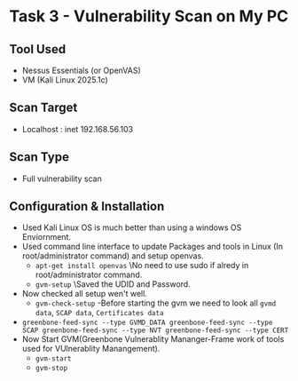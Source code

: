 # Task 3 - Vulnerability Scan on My PC

## Tool Used
- Nessus Essentials (or OpenVAS)
- VM (Kali Linux 2025.1c)

## Scan Target
- Localhost : inet 192.168.56.103

## Scan Type
- Full vulnerability scan

## Configuration & Installation
- Used Kali Linux OS is much better than using a windows OS Enviornment.
- Used command line interface to update Packages and tools in Linux (In root/administrator command)  and setup openvas.
  - `apt-get install openvas` \\No need to use sudo if alredy in root/administrator command.
  - `gvm-setup` \\Saved the UDID and Password.
- Now checked all setup wen't well.
  - `gvm-check-setup`
-Before starting the gvm we need to look all `gvmd data`, `SCAP data`, `Certificates data`
 - `greenbone-feed-sync --type GVMD_DATA
greenbone-feed-sync --type SCAP
greenbone-feed-sync --type NVT
greenbone-feed-sync --type CERT
`
- Now Start GVM(Greenbone Vulnerablity Mananger-Frame work of tools used for VUlnerablity Manangement).
  - `gvm-start`
  - `gvm-stop`
  
